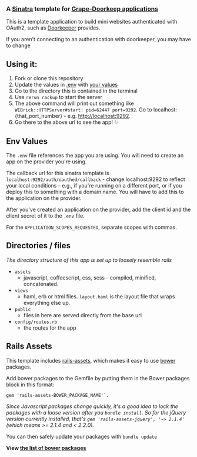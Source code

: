 ### A [Sinatra](http://www.sinatrarb.com/) template for [Grape-Doorkeep applications](https://github.com/sethherr/grape-doorkeeper)

This is a template application to build mini websites authenticated with OAuth2, such as [Doorkeeper](https://github.com/doorkeeper-gem/doorkeeper) provides.

If you aren't connecting to an authentication with doorkeeper, you may have to change 

## Using it:

1. Fork or clone this repository
2. Update the values in [.env](.env) with [your values](#env-values)
3. Go to the directory this is contained in the terminal
4. Use `rerun rackup` to start the server 
5. The above command will print out something like `WEBrick::HTTPServer#start: pid=62447 port=9292`. Go to localhost:{that_port_number} - e.g. [http://localhost:9292](http://localhost:9292). 
6. Go there to the above url to see the app! :sparkles:

## Env Values

The `.env` file references the app you are using. You will need to create an app on the provider you're using.

The callback url for this sinatra template is `localhost:9292/auth/oauthed/callback` - change localhost:9292 to reflect your local conditions - e.g., if you're running on a different port, or if you deploy this to something with a domain name. You will have to add this to the application on the provider.

After you've created an application on the provider, add the client id and the client secret of it to the `.env` file.

For the `APPLICATION_SCOPES_REQUESTED`, separate scopes with commas.

## Directories / files

*The directory structure of this app is set up to loosely resemble rails*

- `assets`
  - javascript, coffeescript, css, scss - compiled, minified, concatenated.
- `views`
  - haml, erb or html files. `layout.haml` is the layout file that wraps everything else up.
- `public` 
  - files in here are served directly from the base url
- `config/routes.rb`
  - the routes for the app


## Rails Assets

This template includes [rails-assets](https://rails-assets.org/), which makes it easy to use [bower](http://bower.io/) packages.

Add bower packages to the Gemfile by putting them in the Bower packages block in this format:

    gem 'rails-assets-BOWER_PACKAGE_NAME'`.

*Since Javascript packages change quickly, it's a good idea to lock the packages with a loose version after you `bundle install`. So for the jQuery version currently installed, that's `gem 'rails-assets-jquery', '~> 2.1.4'` (which means >= 2.1.4 and < 2.2.0).*

You can then safely update your packages with `bundle update`

**View [the list of bower packages](http://bower.io/search/)** 